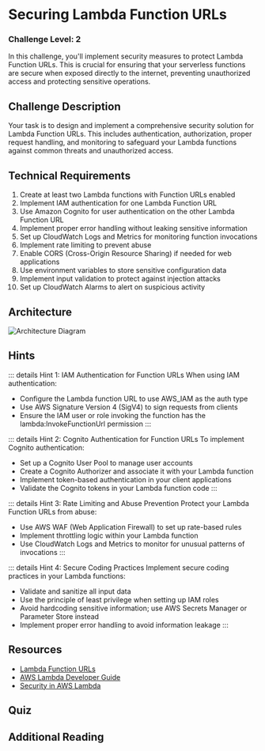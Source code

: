 <script setup>
import Quiz from "../../../components/Quiz.vue"
</script>

# Securing Lambda Function URLs

### Challenge Level: 2

In this challenge, you'll implement security measures to protect Lambda Function URLs. This is crucial for ensuring that your serverless functions are secure when exposed directly to the internet, preventing unauthorized access and protecting sensitive operations.

## Challenge Description

Your task is to design and implement a comprehensive security solution for Lambda Function URLs. This includes authentication, authorization, proper request handling, and monitoring to safeguard your Lambda functions against common threats and unauthorized access.

## Technical Requirements

1. Create at least two Lambda functions with Function URLs enabled
2. Implement IAM authentication for one Lambda Function URL
3. Use Amazon Cognito for user authentication on the other Lambda Function URL
4. Implement proper error handling without leaking sensitive information
5. Set up CloudWatch Logs and Metrics for monitoring function invocations
6. Implement rate limiting to prevent abuse
7. Enable CORS (Cross-Origin Resource Sharing) if needed for web applications
8. Use environment variables to store sensitive configuration data
9. Implement input validation to protect against injection attacks
10. Set up CloudWatch Alarms to alert on suspicious activity

## Architecture

![Architecture Diagram](./securing-lambda-function-urls.png)

## Hints

::: details Hint 1: IAM Authentication for Function URLs
When using IAM authentication:
- Configure the Lambda function URL to use AWS_IAM as the auth type
- Use AWS Signature Version 4 (SigV4) to sign requests from clients
- Ensure the IAM user or role invoking the function has the lambda:InvokeFunctionUrl permission
:::

::: details Hint 2: Cognito Authentication for Function URLs
To implement Cognito authentication:
- Set up a Cognito User Pool to manage user accounts
- Create a Cognito Authorizer and associate it with your Lambda function
- Implement token-based authentication in your client applications
- Validate the Cognito tokens in your Lambda function code
:::

::: details Hint 3: Rate Limiting and Abuse Prevention
Protect your Lambda Function URLs from abuse:
- Use AWS WAF (Web Application Firewall) to set up rate-based rules
- Implement throttling logic within your Lambda function
- Use CloudWatch Logs and Metrics to monitor for unusual patterns of invocations
:::

::: details Hint 4: Secure Coding Practices
Implement secure coding practices in your Lambda functions:
- Validate and sanitize all input data
- Use the principle of least privilege when setting up IAM roles
- Avoid hardcoding sensitive information; use AWS Secrets Manager or Parameter Store instead
- Implement proper error handling to avoid information leakage
:::

## Resources

- [Lambda Function URLs](https://docs.aws.amazon.com/lambda/latest/dg/lambda-urls.html)
- [AWS Lambda Developer Guide](https://docs.aws.amazon.com/lambda/latest/dg/welcome.html)
- [Security in AWS Lambda](https://docs.aws.amazon.com/lambda/latest/dg/lambda-security.html)

## Quiz

<Quiz 
  question="What is the primary purpose of using IAM authentication with Lambda Function URLs?"
  :answers="['To increase function performance', 'To provide fine-grained access control', 'To implement rate limiting', 'To enable CORS']"
  :correctAnswer="1"
  :answerInfo="[
    'IAM authentication doesn\'t directly affect function performance.',
    'Correct! IAM authentication with Lambda Function URLs provides fine-grained access control, allowing you to restrict who can invoke your function.',
    'While IAM can be used in conjunction with rate limiting, it\'s not the primary purpose of IAM authentication.',
    'IAM authentication is not related to CORS; CORS is about controlling cross-origin requests.'
    ]"
/>

<Quiz 
  question="Which AWS service can be used to implement rate limiting for Lambda Function URLs?"
  :answers="['Amazon API Gateway', 'AWS WAF', 'Amazon CloudFront', 'AWS Shield']"
  :correctAnswer="1"
  :answerInfo="[
    'While API Gateway can implement rate limiting, it\'s not used directly with Lambda Function URLs.',
    'Correct! AWS WAF (Web Application Firewall) can be used to implement rate limiting rules for Lambda Function URLs.',
    'CloudFront is primarily a content delivery network, though it can be used in conjunction with WAF for security.',
    'AWS Shield is primarily for DDoS protection, not for implementing rate limiting.'
    ]"
/>

<Quiz 
  question="What is the purpose of using environment variables in Lambda functions?"
  :answers="['To increase function performance', 'To store sensitive configuration data', 'To implement authentication', 'To enable CORS']"
  :correctAnswer="1"
  :answerInfo="[
  'Environment variables don\'t directly affect function performance.',
  'Correct! Environment variables in Lambda are commonly used to store configuration data, including sensitive information, separate from the function code.',
  'While environment variables can store data used in authentication processes, they don\'t implement authentication themselves.',
  'Environment variables are not directly related to enabling CORS.'
  ]"
/>

<Quiz 
  question="Which of the following is NOT a recommended practice for securing Lambda Function URLs?"
  :answers="['Using IAM authentication', 'Implementing input validation', 'Storing sensitive data in function code', 'Setting up CloudWatch Alarms']"
  :correctAnswer="2"
  :answerInfo="[
  'Using IAM authentication is indeed a recommended practice for securing Lambda Function URLs.',
  'Implementing input validation is crucial for protecting against injection attacks and other vulnerabilities.',
  'Correct! Storing sensitive data directly in function code is NOT a recommended practice. Sensitive data should be stored securely using services like AWS Secrets Manager or Parameter Store.',
  'Setting up CloudWatch Alarms is a good practice for monitoring and detecting suspicious activity.'
  ]"
/>

## Additional Reading

